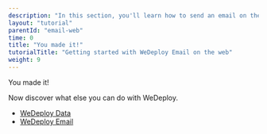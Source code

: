 ```yaml
---
description: "In this section, you'll learn how to send an email on the web using the WeDeploy API Client."
layout: "tutorial"
parentId: "email-web"
time: 0
title: "You made it!"
tutorialTitle: "Getting started with WeDeploy Email on the web"
weight: 9
---
```


<div class="notfound">
	<div class="notfound-icon">
		<span class="icon-16-thumb-up"></span>
	</div>
	<p class="notfound-text">You made it!</p>
	<p>Now discover what else you can do with WeDeploy.</p>
	<ul class="checklist">
		<li><a href="/tutorials/data-web/">WeDeploy Data</a></li>
		<li><a href="/tutorials/email-web/">WeDeploy Email</a></li>
	</ul>
</div>
